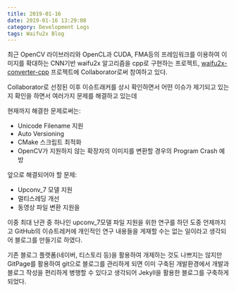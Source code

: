 ```yaml
---
title: 2019-01-16
date: 2019-01-16 13:29:08
category: Development Logs
tags: Waifu2x Blog
---
```


최근 OpenCV 라이브러리와 OpenCL과 CUDA, FMA등의 프레임워크를 이용하여 이미지를 확대하는 CNN기반 waifu2x 알고리즘을 cpp로 구현하는 프로젝트, [waifu2x-converter-cpp](https://github.com/DeadSix27/waifu2x-converter-cpp) 프로젝트에 Collaborator로써 참여하고 있다.

Collaborator로 선정된 이후 이슈트래커를 상시 확인하면서 어떤 이슈가 제기되고 있는지 확인을 하면서 여러가지 문제를 해결하고 있는데

현재까지 해결한 문제로써는: 
- Unicode Filename 지원
- Auto Versioning
- CMake 스크립트 최적화
- OpenCV가 지원하지 않는 확장자의 이미지를 변환할 경우의 Program Crash 예방

앞으로 해결되어야 할 문제:
- Upconv_7 모델 지원
- 멀티스레딩 개선
- 동영상 파일 변환 지원을

이중 최대 난관 중 하나인 upconv_7모델 파일 지원을 위한 연구를 하던 도중 언제까지고 GitHub의 이슈트레커에 개인적인 연구 내용들을 게재할 수는 없는 일이라고 생각되어 블로그를 만들기로 하였다.

기존 블로그 플랫폼(네이버, 티스토리 등)을 활용하여 개제하는 것도 나쁘지는 않지만 GitPage를 활용하여 git으로 블로그를 관리하게 되면 이미 구축된 개발환경에서 개발과 블로그 작성을 편리하게 병행할 수 있다고 생각되어 Jekyll을 활용한 블로그를 구축하게 되었다.